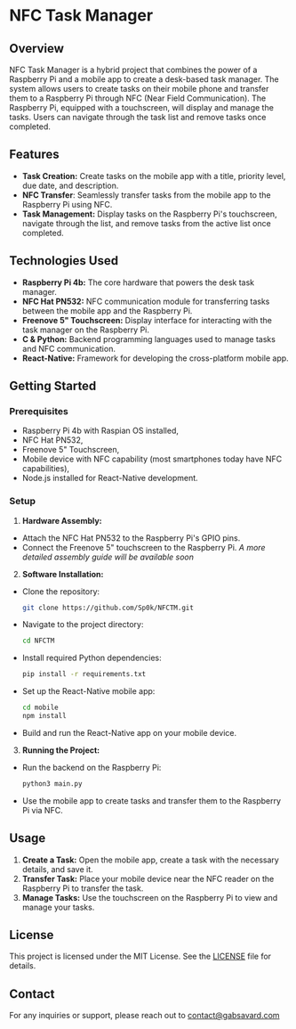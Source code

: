 # NFC Task Manager

## Overview

NFC Task Manager is a hybrid project that combines the power of a Raspberry Pi
and a mobile app to create a desk-based task manager. The system allows users
to create tasks on their mobile phone and transfer them to a Raspberry Pi
through NFC (Near Field Communication). The Raspberry Pi, equipped with a
touchscreen, will display and manage the tasks. Users can navigate through the
task list and remove tasks once completed.

## Features

- **Task Creation:** Create tasks on the mobile app with a title, priority level,
  due date, and description.
- **NFC Transfer**: Seamlessly transfer tasks from the mobile app to the
  Raspberry Pi using NFC.
- **Task Management:** Display tasks on the Raspberry Pi's touchscreen, navigate
  through the list, and remove tasks from the active list once completed.

## Technologies Used

- **Raspberry Pi 4b:** The core hardware that powers the desk task manager.
- **NFC Hat PN532:** NFC communication module for transferring tasks between
  the mobile app and the Raspberry Pi.
- **Freenove 5" Touchscreen:** Display interface for interacting with the task
  manager on the Raspberry Pi.
- **C & Python:** Backend programming languages used to manage tasks and NFC
  communication.
- **React-Native:** Framework for developing the cross-platform mobile app.

## Getting Started

### Prerequisites

- Raspberry Pi 4b with Raspian OS installed,
- NFC Hat PN532,
- Freenove 5" Touchscreen,
- Mobile device with NFC capability (most smartphones today have NFC capabilities),
- Node.js installed for React-Native development.

### Setup

1. **Hardware Assembly:**

- Attach the NFC Hat PN532 to the Raspberry Pi's GPIO pins.
- Connect the Freenove 5" touchscreen to the Raspberry Pi.
  _A more detailed assembly guide will be available soon_

2. **Software Installation:**

- Clone the repository:

  ```bash
  git clone https://github.com/Sp0k/NFCTM.git
  ```

- Navigate to the project directory:

  ```bash
  cd NFCTM
  ```

- Install required Python dependencies:

  ```bash
  pip install -r requirements.txt
  ```

- Set up the React-Native mobile app:

  ```bash
  cd mobile
  npm install
  ```

- Build and run the React-Native app on your mobile device.

3. **Running the Project:**

- Run the backend on the Raspberry Pi:

  ```bash
  python3 main.py
  ```

- Use the mobile app to create tasks and transfer them to the Raspberry Pi via NFC.

## Usage

1. **Create a Task:** Open the mobile app, create a task with the necessary
   details, and save it.
2. **Transfer Task:** Place your mobile device near the NFC reader on the
   Raspberry Pi to transfer the task.
3. **Manage Tasks:** Use the touchscreen on the Raspberry Pi to view and manage
   your tasks.

## License

This project is licensed under the MIT License. See the [LICENSE](LICENSE) file for details.

## Contact

For any inquiries or support, please reach out to [contact@gabsavard.com](mailto:contact@gabsavard.com)
